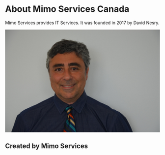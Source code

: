 # About Mimo Services Canada

Mimo Services provides IT Services.
It was founded in 2017 by David Nesry.

**![David Nesry](images/MEDN.jpg)**

## Created by Mimo Services
